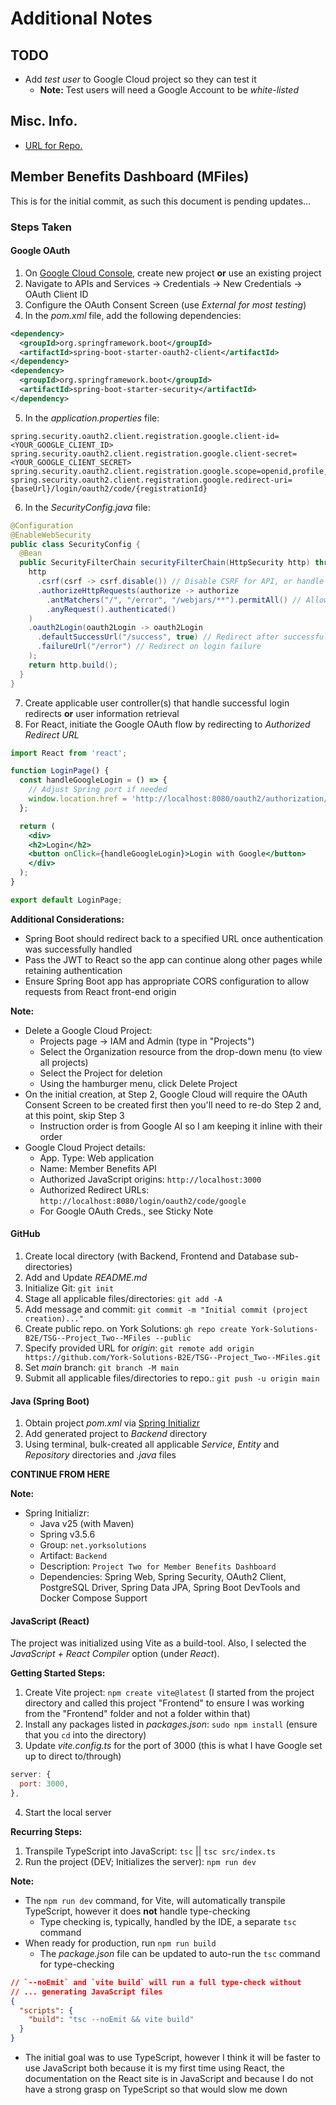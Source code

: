 # Additional Notes

## TODO
- Add *test user* to Google Cloud project so they can test it
  - **Note:** Test users will need a Google Account to be *white-listed*

## Misc. Info.
- [URL for Repo.](https://github.com/York-Solutions-B2E/TSG--Project_Two--MFiles)

## Member Benefits Dashboard (MFiles)

This is for the initial commit, as such this document is pending updates...

### Steps Taken

#### Google OAuth
1. On [Google Cloud Console](https://console.cloud.google.com/), create new project **or** use an existing project
2. Navigate to APIs and Services -> Credentials -> New Credentials -> OAuth Client ID
3. Configure the OAuth Consent Screen (use *External for most testing*)
4. In the *pom.xml* file, add the following dependencies:

```xml
<dependency>
  <groupId>org.springframework.boot</groupId>
  <artifactId>spring-boot-starter-oauth2-client</artifactId>
</dependency>
<dependency>
  <groupId>org.springframework.boot</groupId>
  <artifactId>spring-boot-starter-security</artifactId>
</dependency>
```

5. In the *application.properties* file:

```properties
spring.security.oauth2.client.registration.google.client-id=<YOUR_GOOGLE_CLIENT_ID>
spring.security.oauth2.client.registration.google.client-secret=<YOUR_GOOGLE_CLIENT_SECRET>
spring.security.oauth2.client.registration.google.scope=openid,profile,email
spring.security.oauth2.client.registration.google.redirect-uri={baseUrl}/login/oauth2/code/{registrationId}
```

6. In the *SecurityConfig.java* file:

```java
@Configuration
@EnableWebSecurity
public class SecurityConfig {
  @Bean
  public SecurityFilterChain securityFilterChain(HttpSecurity http) throws Exception {
    http
      .csrf(csrf -> csrf.disable()) // Disable CSRF for API, or handle it
      .authorizeHttpRequests(authorize -> authorize
        .antMatchers("/", "/error", "/webjars/**").permitAll() // Allow public access to certain paths
        .anyRequest().authenticated()
    )
    .oauth2Login(oauth2Login -> oauth2Login
      .defaultSuccessUrl("/success", true) // Redirect after successful login
      .failureUrl("/error") // Redirect on login failure
    );
    return http.build();
  }
}
```

7. Create applicable user controller(s) that handle successful login redirects **or** user information retrieval
8. For React, initiate the Google OAuth flow by redirecting to *Authorized Redirect URL*

```jsx
import React from 'react';

function LoginPage() {
  const handleGoogleLogin = () => {
    // Adjust Spring port if needed
    window.location.href = 'http://localhost:8080/oauth2/authorization/google';
  };

  return (
    <div>
    <h2>Login</h2>
    <button onClick={handleGoogleLogin}>Login with Google</button>
    </div>
  );
}

export default LoginPage;
```

**Additional Considerations:**
- Spring Boot should redirect back to a specified URL once authentication was successfully handled
- Pass the JWT to React so the app can continue along other pages while retaining authentication
- Ensure Spring Boot app has appropriate CORS configuration to allow requests from React front-end origin


**Note:**
- Delete a Google Cloud Project:
  - Projects page -> IAM and Admin (type in "Projects")
  - Select the Organization resource from the drop-down menu (to view all projects)
  - Select the Project for deletion
  - Using the hamburger menu, click Delete Project
- On the initial creation, at Step 2, Google Cloud will require the OAuth Consent Screen to be created first then you'll need to re-do Step 2 and, at this point, skip Step 3
  - Instruction order is from Google AI so I am keeping it inline with their order
- Google Cloud Project details:
  - App. Type: Web application
  - Name: Member Benefits API
  - Authorized JavaScript origins: `http://localhost:3000`
  - Authorized Redirect URLs: `http://localhost:8080/login/oauth2/code/google`
  - For Google OAuth Creds., see Sticky Note

#### GitHub
1. Create local directory (with Backend, Frontend and Database sub-directories)
2. Add and Update *README.md*
3. Initialize Git: `git init`
4. Stage all applicable files/directories: `git add -A`
5. Add message and commit: `git commit -m "Initial commit (project creation)..."`
6. Create public repo. on York Solutions: `gh repo create York-Solutions-B2E/TSG--Project_Two--MFiles --public`
7. Specify provided URL for *origin*: `git remote add origin https://github.com/York-Solutions-B2E/TSG--Project_Two--MFiles.git`
8. Set *main* branch: `git branch -M main`
9. Submit all applicable files/directories to repo.: `git push -u origin main`

#### Java (Spring Boot)
1. Obtain project *pom.xml* via [Spring Initializr](https://start.spring.io/)
2. Add generated project to *Backend* directory
3. Using terminal, bulk-created all applicable *Service*, *Entity* and *Repository* directories and *.java* files

**CONTINUE FROM HERE**

**Note:**
- Spring Initializr:
  - Java v25 (with Maven)
  - Spring v3.5.6
  - Group: `net.yorksolutions`
  - Artifact: `Backend`
  - Description: `Project Two for Member Benefits Dashboard`
  - Dependencies: Spring Web, Spring Security, OAuth2 Client, PostgreSQL Driver, Spring Data JPA, Spring Boot DevTools and Docker Compose Support

#### JavaScript (React)
The project was initialized using Vite as a build-tool. Also, I selected the *JavaScript + React Compiler* option (under *React*).

**Getting Started Steps:**
1. Create Vite project: `npm create vite@latest` (I started from the project directory and called this project "Frontend" to ensure I was working from the "Frontend" folder and not a folder within that)
2. Install any packages listed in *packages.json*: `sudo npm install` (ensure that you `cd` into the directory)
3. Update *vite.config.ts* for the port of 3000 (this is what I have Google set up to direct to/through)

```javascript
server: {
  port: 3000,
},
```

4. Start the local server

**Recurring Steps:**
1. Transpile TypeScript into JavaScript: `tsc` || `tsc src/index.ts`
2. Run the project (DEV; Initializes the server): `npm run dev`

**Note:**
- The `npm run dev` command, for Vite, will automatically transpile TypeScript, however it does **not** handle type-checking
  - Type checking is, typically, handled by the IDE, a separate `tsc` command
- When ready for production, run `npm run build`
  - The *package.json* file can be updated to auto-run the `tsc` command for type-checking

```json
// `--noEmit` and `vite build` will run a full type-check without
// ... generating JavaScript files
{
  "scripts": {
    "build": "tsc --noEmit && vite build"
  }
}
```

- The initial goal was to use TypeScript, however I think it will be faster to use JavaScript both because it is my first time using React, the documentation on the React site is in JavaScript and because I do not have a strong grasp on TypeScript so that would slow me down
